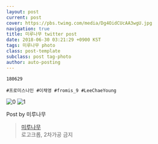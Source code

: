 ```yaml
---
layout: post
current: post
cover: https://pbs.twimg.com/media/Dg4OidCUcAA3wgU.jpg
navigation: true
title: 미루나무 twitter post
date: 2018-06-30 03:21:29 +0900 KST
tags: 미루나무 photo
class: post-template
subclass: post tag-photo
author: auto-posting
---
```


```  
180629   
  
#프로미스나인 #이채영 #fromis_9 #LeeChaeYoung  

```

![0](https://pbs.twimg.com/media/Dg4OidCV4AA9fpF.jpg)
![1](https://pbs.twimg.com/media/Dg4OidCUcAA3wgU.jpg)


Post by 미루나무

> [미루나무](https://twitter.com/000514net)  
  로고크롭, 2차가공 금지